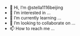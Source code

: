 - 👋 Hi, I’m @stella1116beijing
- 👀 I’m interested in ...
- 🌱 I’m currently learning ...
- 💞️ I’m looking to collaborate on ...
- 📫 How to reach me ...

<!---
stella1116beijing/stella1116beijing is a ✨ special ✨ repository because its `README.md` (this file) appears on your GitHub profile.
You can click the Preview link to take a look at your changes.
--->
